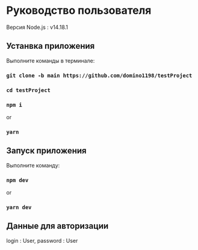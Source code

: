# Руководство пользователя

Версия Node.js : v14.18.1

## Устанвка приложения

Выполните команды в терминале:
### `git clone -b main https://github.com/domino1198/testProject`
### `cd testProject`
### `npm i` 
or 
### `yarn`


## Запуск приложения

Выполните команду:
### `npm dev`
or
### `yarn dev`

## Данные для авторизации

login : User,
password : User



